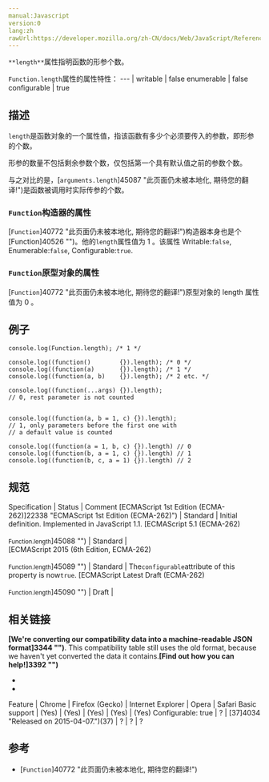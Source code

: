 ```yaml
---
manual:Javascript
version:0
lang:zh
rawUrl:https://developer.mozilla.org/zh-CN/docs/Web/JavaScript/Reference/Global_Objects/Function/length#
---
```






`**length**`属性指明函数的形参个数。


`Function.length`属性的属性特性： 
 ---  | 
writable | false 
enumerable | false 
configurable | true 



## 描述<a name="Description"></a>


`length`是函数对象的一个属性值，指该函数有多少个必须要传入的参数，即形参的个数。



形参的数量不包括剩余参数个数，仅包括第一个具有默认值之前的参数个数。



与之对比的是，[`arguments.length`]45087 "此页面仍未被本地化, 期待您的翻译!")是函数被调用时实际传参的个数。


### `Function`构造器的属性<a name="Function_构造器的属性"></a>


[`Function`]40772 "此页面仍未被本地化, 期待您的翻译!")构造器本身也是个[Function]40526 "")。他的`length`属性值为 1 。该属性 Writable:`false`, Enumerable:`false`, Configurable:`true`.


### `Function`原型对象的属性<a name="Function_原型对象的属性"></a>


[`Function`]40772 "此页面仍未被本地化, 期待您的翻译!")原型对象的 length 属性值为 0 。


## 例子<a name="Examples"></a>

```
console.log(Function.length); /* 1 */

console.log((function()        {}).length); /* 0 */
console.log((function(a)       {}).length); /* 1 */
console.log((function(a, b)    {}).length); /* 2 etc. */

console.log((function(...args) {}).length); 
// 0, rest parameter is not counted


console.log((function(a, b = 1, c) {}).length);
// 1, only parameters before the first one with 
// a default value is counted

console.log((function(a = 1, b, c) {}).length) // 0
console.log((function(b, a = 1, c) {}).length) // 1
console.log((function(b, c, a = 1) {}).length) // 2
```





## 规范<a name="规范"></a>

Specification | Status | Comment 
[ECMAScript 1st Edition (ECMA-262)]22338 "ECMAScript 1st Edition (ECMA-262)") | Standard | Initial definition. Implemented in JavaScript 1.1. 
[ECMAScript 5.1 (ECMA-262)<br></br><small>Function.length</small>]45088 "") | Standard |  
[ECMAScript 2015 (6th Edition, ECMA-262)<br></br><small>Function.length</small>]45089 "") | Standard | The`configurable`attribute of this property is now`true`. 
[ECMAScript Latest Draft (ECMA-262)<br></br><small>Function.length</small>]45090 "") | Draft |  


## 相关链接<a name="相关链接"></a>


**[We&#39;re converting our compatibility data into a machine-readable JSON format]3344 "")**. This compatibility table still uses the old format, because we haven&#39;t yet converted the data it contains.**[Find out how you can help!]3392 "")**


* 
* 

Feature | Chrome | Firefox (Gecko) | Internet Explorer | Opera | Safari 
Basic support | (Yes) | (Yes) | (Yes) | (Yes) | (Yes) 
Configurable: true | ? | [37]4034 "Released on 2015-04-07.")(37) | ? | ? | ? 





## 参考<a name="参考"></a>

* [`Function`]40772 "此页面仍未被本地化, 期待您的翻译!")




